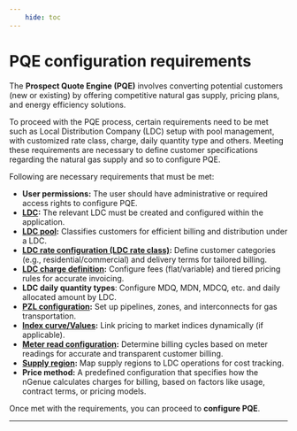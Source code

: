 ```yaml
---
    hide: toc
---
```


# PQE configuration requirements
The **Prospect Quote Engine (PQE)** involves converting potential customers (new or existing) by offering competitive natural gas supply, pricing plans, and energy efficiency solutions.

To proceed with the PQE process, certain requirements need to be met such as Local Distribution Company (LDC) setup with pool management, with customized rate class, charge, daily quantity type and others. Meeting these requirements are necessary to define customer specifications regarding the natural gas supply and so to configure PQE.

Following are necessary requirements that must be met:
 
- **User permissions:** The user should have administrative or required access rights to configure PQE.
- **[LDC](../ldcs/ldcs_configure.md):** The relevant LDC must be created and configured within the application.
- **[LDC pool](../ldcs/pool_management/configure_pool_management.md):**
Classifies customers for efficient billing and distribution under a LDC.
- **[LDC rate configuration (LDC rate class)](../ldcs/ldcs_rider/configure_ldcs_riders.md):** Define customer categories (e.g., residential/commercial) and delivery terms for tailored billing.
- **[LDC charge definition](../ldcs/charge_definition.md):** Configure fees (flat/variable) and tiered pricing rules for accurate invoicing.
- **LDC daily quantity types**: Configure MDQ, MDN, MDCQ, etc. and daily allocated amount by LDC. 
- **[PZL configuration](../getting_started/configure_pipeline.md):** Set up pipelines, zones, and interconnects for gas transportation.
- **[Index curve/Values](../etrm/configure_indices_and_curves.md):** Link pricing to market indices dynamically (if applicable).
- **[Meter read configuration](../ldcs//ldcs_configure.md#4-meter-read-cycles-tab):** Determine billing cycles based on meter readings for accurate and transparent customer billing.
- **[Supply region](../getting_started/configure_supply_region.md):** Map supply regions to LDC operations for cost tracking.
- **Price method:** A predefined configuration that specifies how the nGenue calculates charges for billing, based on factors like usage, contract terms, or pricing models.

Once met with the requirements, you can proceed to **configure PQE**.

---
